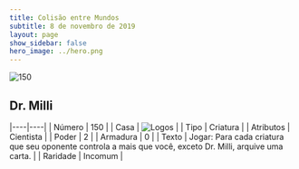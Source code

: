```yaml
---
title: Colisão entre Mundos
subtitle: 8 de novembro de 2019
layout: page
show_sidebar: false
hero_image: ../hero.png
---
```


![150](https://cdn.keyforgegame.com/media/card_front/pt/452_150_XV92WJJP7FMJ_pt.png)

## Dr. Milli

|----|----|
| Número | 150 |
| Casa | ![Logos](https://archonarcana.com/images/thumb/c/ce/Logos.png/22px-Logos.png "Logos") |
| Tipo | Criatura |
| Atributos | Cientista |
| Poder | 2 |
| Armadura | 0 |
| Texto | Jogar: Para cada criatura que seu oponente controla a mais que você, exceto Dr. Milli, arquive uma carta. |
| Raridade | Incomum |
